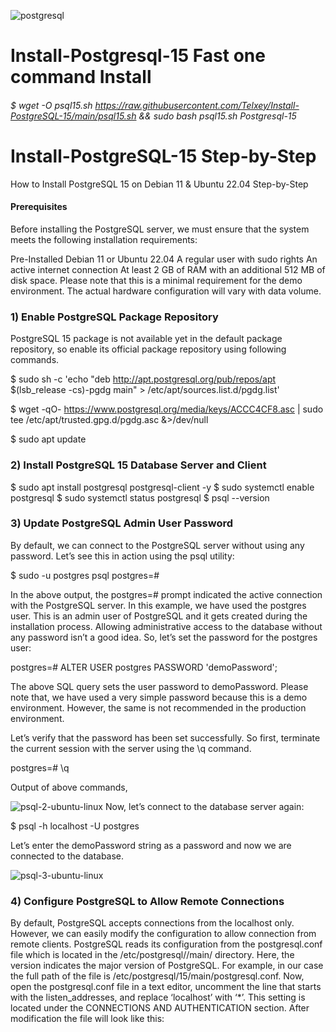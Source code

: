 ![postgresql](https://www.vectorlogo.zone/logos/postgresql/postgresql-horizontal.svg)

# Install-Postgresql-15 Fast one command Install

###### $ wget -O psql15.sh https://raw.githubusercontent.com/Telxey/Install-PostgreSQL-15/main/psql15.sh && sudo bash psql15.sh Postgresql-15

# Install-PostgreSQL-15  Step-by-Step
How to Install PostgreSQL 15 on Debian  11 &amp; Ubuntu 22.04 Step-by-Step

#### Prerequisites

Before installing the PostgreSQL server, we must ensure that the system meets the following installation requirements:

Pre-Installed Debian 11 or Ubuntu 22.04
A regular user with sudo rights
An active internet connection
At least 2 GB of RAM with an additional 512 MB of disk space. Please note that this is a minimal requirement for the demo environment. The actual      hardware configuration will vary with data volume.

### 1) Enable PostgreSQL Package Repository

PostgreSQL 15 package is not available yet in the default package repository, so enable its official package repository using following commands.

$ sudo sh -c 'echo "deb http://apt.postgresql.org/pub/repos/apt $(lsb_release -cs)-pgdg main" > /etc/apt/sources.list.d/pgdg.list'

$ wget -qO- https://www.postgresql.org/media/keys/ACCC4CF8.asc | sudo tee /etc/apt/trusted.gpg.d/pgdg.asc &>/dev/null

$ sudo apt update

### 2) Install PostgreSQL 15 Database Server and Client

$ sudo apt install postgresql postgresql-client -y
$ sudo systemctl enable postgresql
$ sudo systemctl status postgresql
$ psql --version

### 3) Update PostgreSQL Admin User Password

By default, we can connect to the PostgreSQL server without using any password. Let’s see this in action using the psql utility:

$ sudo -u postgres psql
postgres=#

In the above output, the postgres=#  prompt indicated the active connection with the PostgreSQL server.
In this example, we have used the postgres user. This is an admin user of PostgreSQL and it gets created during the installation process.
Allowing administrative access to the database without any password isn’t a good idea. So, let’s set the password for the postgres user:

postgres=# ALTER USER postgres PASSWORD 'demoPassword';

The above SQL query sets the user password to demoPassword. Please note that, we have used a very simple password because this is a demo environment. However, the same is not recommended in the production environment.

Let’s verify that the password has been set successfully. So first, terminate the current session with the server using the \q command.

postgres=# \q

Output of above commands,

![psql-2-ubuntu-linux](https://user-images.githubusercontent.com/131807761/235006878-aea04791-1ecc-4fc6-9c0f-ce8084f2ef68.png)
Now, let’s connect to the database server again:

$ psql -h localhost -U postgres

Let’s enter the demoPassword string as a password and now we are connected to the database.

![psql-3-ubuntu-linux](https://user-images.githubusercontent.com/131807761/235006700-b30bca38-914e-4f19-a056-1a002fcc7975.png)


### 4) Configure PostgreSQL to Allow Remote Connections

By default, PostgreSQL accepts connections from the localhost only. However, we can easily modify the configuration to allow connection from remote clients.
PostgreSQL reads its configuration from the postgresql.conf file which is located in the /etc/postgresql/<version>/main/ directory. Here, the version indicates the major version of PostgreSQL.
For example, in our case the full path of the file is /etc/postgresql/15/main/postgresql.conf.
Now, open the postgresql.conf file in a text editor, uncomment the line that starts with the listen_addresses, and replace ‘localhost’ with ‘*’.
This setting is located under the CONNECTIONS AND AUTHENTICATION section. After modification the file will look like this:



















